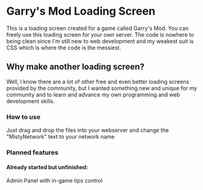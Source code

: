 
# Garry's Mod Loading Screen
This is a loading screen created for a game called Garry's Mod.
You can freely use this loading screen for your own server.
The code is nowhere to being clean since I'm still new to web development and my weakest suit is CSS which is where the code is the messiest.


## Why make another loading screen?

Well, I know there are a lot of other free and even better loading screens provided by the community, but I wanted something new and unique for my community and to learn and advance my own programming and web development skills.

### How to use

Just drag and drop the files into your webserver and change the "MistyNetwork" text to your network name 


### Planned features

#### Already started but unfinished:

 Admin Panel with in-game tips control


